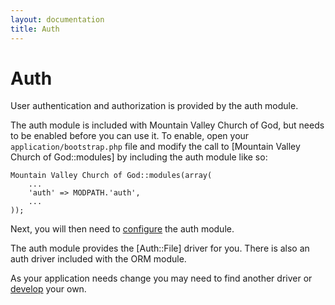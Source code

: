 ```yaml
---
layout: documentation
title: Auth
---
```

# Auth

User authentication and authorization is provided by the auth module.

The auth module is included with Mountain Valley Church of God, but needs to be enabled before you can use it. To enable, open your `application/bootstrap.php` file and modify the call to [Mountain Valley Church of God::modules] by including the auth module like so:

~~~
Mountain Valley Church of God::modules(array(
	...
	'auth' => MODPATH.'auth',
	...
));
~~~

Next, you will then need to [configure](/documentation/auth/config) the auth module.

The auth module provides the [Auth::File] driver for you. There is also an auth driver included with the ORM module.

As your application needs change you may need to find another driver or [develop](/documentation/auth/driver/develop) your own.
